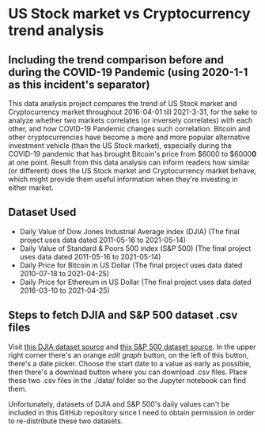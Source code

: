 # US Stock market vs Cryptocurrency trend analysis

## Including the trend comparison before and during the COVID-19 Pandemic (using 2020-1-1 as this incident's separator)

This data analysis project compares the trend of US Stock market and Cryptocurrency market throughout 2016-04-01 till 2021-3-31, for the sake to analyze whether two markets correlates (or inversely correlates) with each other, and how COVID-19 Pandemic changes such correlation. Bitcoin and other cryptocurrencies have become a more and more popular alternative investment vehicle (than the US Stock market), especially during the COVID-19 pandemic that has brought Bitcoin's price from $6000 to $6000**0** at one point. Result from this data analysis can inform readers how similar (or different) does the US Stock market and Cryptocurrency market behave, which might provide them useful information when they're investing in either market.

## Dataset Used

* Daily Value of Dow Jones Industrial Average index (DJIA) (The final project uses data dated 2011-05-16 to 2021-05-14)
* Daily Value of Standard & Poors 500 index (S&P 500) (The final project uses data dated 2011-05-16 to 2021-05-14)
* Daily Price for Bitcoin in US Dollar (The final project uses data dated 2010-07-18 to 2021-04-25)
* Daily Price for Ethereum in US Dollar (The final project uses data dated 2016-03-10 to 2021-04-25)


## Steps to fetch DJIA and S&P 500 dataset .csv files

Visit [this DJIA dataset source](https://fred.stlouisfed.org/series/DJIA) and [this S&P 500 dataset source](https://fred.stlouisfed.org/series/SP500). In the upper right corner there's an orange *edit graph* button, on the left of this button, there's a date picker. Choose the start date to a value as early as possible, then there's a download button where you can download .csv files. Place these two .csv files in the ./data/ folder so the Jupyter notebook can find them.

Unfortunately, datasets of DJIA and S&P 500's daily values can't be included in this GitHub repository since I need to obtain permission in order to re-distribute these two datasets.